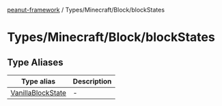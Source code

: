 [peanut-framework](../../../../modules.md) / Types/Minecraft/Block/blockStates

# Types/Minecraft/Block/blockStates

## Type Aliases

| Type alias | Description |
| ------ | ------ |
| [VanillaBlockState](type-aliases/VanillaBlockState.md) | - |
